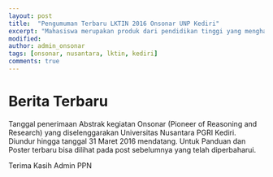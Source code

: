 ```yaml
---
layout: post
title:  "Pengumuman Terbaru LKTIN 2016 Onsonar UNP Kediri"
excerpt: "Mahasiswa merupakan produk dari pendidikan tinggi yang menghasilkan lulusan yang mempunyai sikap kecendekiawanan. Sikap tersebut meliputi sikap sebagai penemu, pemadu, penerap, serta sebagai pengembang IPTEKS. Untuk itu, mahasiswa yang merupakan salah satu kelompok masyarakat ilmiah harus mempunyai ciri kehidupan akademis yang dinamis."
modified: 
author: admin_onsonar
tags: [onsonar, nusantara, lktin, kediri]
comments: true
---
```

# Berita Terbaru

Tanggal penerimaan Abstrak kegiatan Onsonar (Pioneer of Reasoning and Research) yang diselenggarakan Universitas Nusantara PGRI Kediri.
Diundur hingga tanggal 31 Maret 2016 mendatang.
Untuk Panduan dan Poster terbaru bisa dilihat pada post sebelumnya yang telah diperbaharui.

Terima Kasih
Admin PPN
